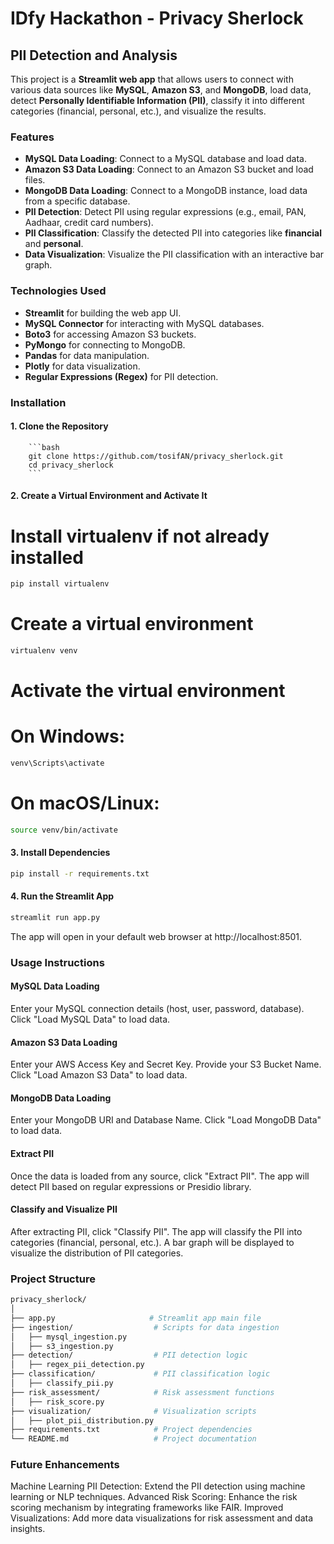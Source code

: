 # IDfy Hackathon - Privacy Sherlock

## PII Detection and Analysis

This project is a **Streamlit web app** that allows users to connect with various data sources like **MySQL**, **Amazon S3**, and **MongoDB**, load data, detect **Personally Identifiable Information (PII)**, classify it into different categories (financial, personal, etc.), and visualize the results.

### Features

- **MySQL Data Loading**: Connect to a MySQL database and load data.
- **Amazon S3 Data Loading**: Connect to an Amazon S3 bucket and load files.
- **MongoDB Data Loading**: Connect to a MongoDB instance, load data from a specific database.
- **PII Detection**: Detect PII using regular expressions (e.g., email, PAN, Aadhaar, credit card numbers).
- **PII Classification**: Classify the detected PII into categories like **financial** and **personal**.
- **Data Visualization**: Visualize the PII classification with an interactive bar graph.

### Technologies Used

- **Streamlit** for building the web app UI.
- **MySQL Connector** for interacting with MySQL databases.
- **Boto3** for accessing Amazon S3 buckets.
- **PyMongo** for connecting to MongoDB.
- **Pandas** for data manipulation.
- **Plotly** for data visualization.
- **Regular Expressions (Regex)** for PII detection.

### Installation

#### 1. Clone the Repository

        ```bash
        git clone https://github.com/tosifAN/privacy_sherlock.git
        cd privacy_sherlock
        ```

#### 2. Create a Virtual Environment and Activate It

# Install virtualenv if not already installed
```bash
pip install virtualenv
```

# Create a virtual environment
```bash
virtualenv venv
```

# Activate the virtual environment

# On Windows:
```bash
venv\Scripts\activate
```

# On macOS/Linux:
```bash
source venv/bin/activate
```

#### 3. Install Dependencies
 ```bash
 pip install -r requirements.txt
 ```

#### 4. Run the Streamlit App
``` bash
streamlit run app.py
```

The app will open in your default web browser at http://localhost:8501.

### Usage Instructions

#### MySQL Data Loading
Enter your MySQL connection details (host, user, password, database).
Click "Load MySQL Data" to load data.
#### Amazon S3 Data Loading
Enter your AWS Access Key and Secret Key.
Provide your S3 Bucket Name.
Click "Load Amazon S3 Data" to load data.
#### MongoDB Data Loading
Enter your MongoDB URI and Database Name.
Click "Load MongoDB Data" to load data.
#### Extract PII
Once the data is loaded from any source, click "Extract PII".
The app will  detect PII based on regular expressions or Presidio library.
#### Classify and Visualize PII
After extracting PII, click "Classify PII".
The app will classify the PII into categories (financial, personal, etc.).
A bar graph will be displayed to visualize the distribution of PII categories.

### Project Structure
```bash 
privacy_sherlock/
│
├── app.py                     # Streamlit app main file
├── ingestion/                  # Scripts for data ingestion
│   ├── mysql_ingestion.py
│   ├── s3_ingestion.py
├── detection/                  # PII detection logic
│   ├── regex_pii_detection.py
├── classification/             # PII classification logic
│   ├── classify_pii.py
├── risk_assessment/            # Risk assessment functions
│   ├── risk_score.py
├── visualization/              # Visualization scripts
│   ├── plot_pii_distribution.py
├── requirements.txt            # Project dependencies
└── README.md                   # Project documentation

```

### Future Enhancements
Machine Learning PII Detection: Extend the PII detection using machine learning or NLP techniques.
Advanced Risk Scoring: Enhance the risk scoring mechanism by integrating frameworks like FAIR.
Improved Visualizations: Add more data visualizations for risk assessment and data insights.
